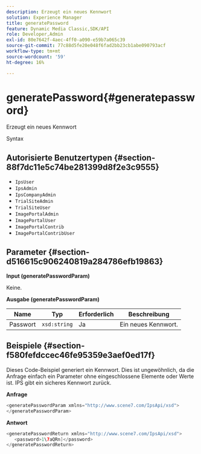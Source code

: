 ```yaml
---
description: Erzeugt ein neues Kennwort
solution: Experience Manager
title: generatePassword
feature: Dynamic Media Classic,SDK/API
role: Developer,Admin
exl-id: 80e7642f-4aec-4ff0-a090-e59b7a065c39
source-git-commit: 77c88d5fe20e048f6fad2bb23cb1abe090793acf
workflow-type: tm+mt
source-wordcount: '59'
ht-degree: 16%

---
```


# generatePassword{#generatepassword}

Erzeugt ein neues Kennwort

Syntax

## Autorisierte Benutzertypen {#section-88f7dc11e5c74be281399d8f2e3c9555}

* `IpsUser`
* `IpsAdmin`
* `IpsCompanyAdmin`
* `TrialSiteAdmin`
* `TrialSiteUser`
* `ImagePortalAdmin`
* `ImagePortalUser`
* `ImagePortalContrib`
* `ImagePortalContribUser`

## Parameter {#section-d516615c906240819a284786efb19863}

**Input (generatePasswordParam)**

Keine.

**Ausgabe (generatePasswordParam)**

| Name | Typ | Erforderlich | Beschreibung |
|---|---|---|---|
| Passwort | `xsd:string` | Ja | Ein neues Kennwort. |

## Beispiele {#section-f580fefdccec46fe95359e3aef0ed17f}

Dieses Code-Beispiel generiert ein Kennwort. Dies ist ungewöhnlich, da die Anfrage einfach ein Parameter ohne eingeschlossene Elemente oder Werte ist. IPS gibt ein sicheres Kennwort zurück.

**Anfrage**

```java
<generatePasswordParam xmlns="http://www.scene7.com/IpsApi/xsd">
</generatePasswordParam>
```

**Antwort**

```java
<generatePasswordReturn xmlns="http://www.scene7.com/IpsApi/xsd">
   <password>1\7aQRn]</password>
</generatePasswordReturn>
```
